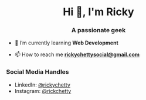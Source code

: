 <h1 align="center">Hi 👋, I'm Ricky</h1>
<h3 align="center">A passionate geek</h3>

- 🌱 I’m currently learning **Web Development**

- 📫 How to reach me **rickychettysocial@gmail.com**

<h3>Social Media Handles</h3>

- LinkedIn: <a href="https://www.linkedin.com/in/rickychetty">@rickychetty</a>
- Instagram: <a href="https://www.instagram.com/rickchetty">@rickchetty</a>

